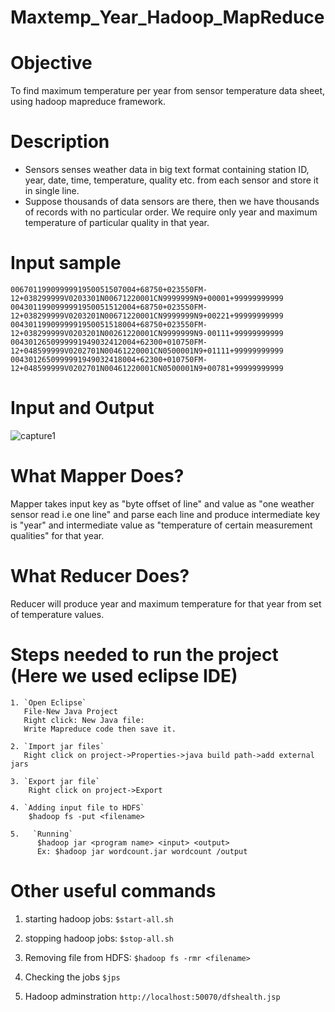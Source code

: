 # Maxtemp_Year_Hadoop_MapReduce

# Objective
To find maximum temperature per year from sensor temperature data sheet, using hadoop mapreduce framework.
# Description
* Sensors senses weather data in big text format containing station ID, year, date, time, temperature, quality etc. from each sensor and store it in single line. 
* Suppose thousands of data sensors are there, then we have thousands of records with no particular order. We require only year and maximum temperature of particular quality in that year.

# Input sample
```
0067011990999991950051507004+68750+023550FM-12+038299999V0203301N00671220001CN9999999N9+00001+99999999999
0043011990999991950051512004+68750+023550FM-12+038299999V0203201N00671220001CN9999999N9+00221+99999999999
0043011990999991950051518004+68750+023550FM-12+038299999V0203201N00261220001CN9999999N9-00111+99999999999
0043012650999991949032412004+62300+010750FM-12+048599999V0202701N00461220001CN0500001N9+01111+99999999999
0043012650999991949032418004+62300+010750FM-12+048599999V0202701N00461220001CN0500001N9+00781+99999999999
```
# Input and Output

![capture1](https://user-images.githubusercontent.com/11821587/30243932-81742dc8-95d1-11e7-975e-df1e2c73d66e.JPG)

# What Mapper Does?
Mapper takes input key as "byte offset of line" and value as "one weather sensor read i.e one line" and parse each line 
and produce intermediate key is "year" and intermediate value as "temperature of certain measurement qualities" for that year.

# What Reducer Does?
Reducer will produce year and maximum temperature for that year from set of temperature values.

# Steps needed to run the project (Here we used eclipse IDE)
```
1. `Open Eclipse`
   File-New Java Project
   Right click: New Java file:
   Write Mapreduce code then save it.

2. `Import jar files`
   Right click on project->Properties->java build path->add external jars

3. `Export jar file`
    Right click on project->Export
    
4. `Adding input file to HDFS`
    $hadoop fs -put <filename>

5.   `Running`
      $hadoop jar <program name> <input> <output>
      Ex: $hadoop jar wordcount.jar wordcount /output
```
# Other useful commands
1. starting hadoop jobs:
     `$start-all.sh`

2.  stopping hadoop jobs:
      `$stop-all.sh`

3. Removing file from HDFS:
       `$hadoop fs -rmr <filename>`

4.  Checking the jobs
       `$jps`

5.  Hadoop adminstration
    `http://localhost:50070/dfshealth.jsp`





